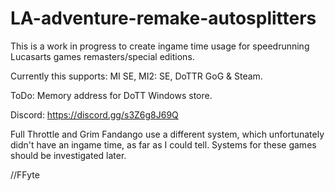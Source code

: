 # LA-adventure-remake-autosplitters

This is a work in progress to create ingame time usage for speedrunning Lucasarts games remasters/special editions.

Currently this supports: MI SE, MI2: SE, DoTTR GoG & Steam.

ToDo: Memory address for DoTT Windows store.

Discord: https://discord.gg/s3Z6g8J69Q

Full Throttle and Grim Fandango use a different system, which unfortunately didn't have an ingame time, as far as I could tell. Systems for these games should be investigated later.

//FFyte
